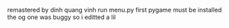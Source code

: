 remastered by dinh quang vinh
run menu.py first
pygame must be installed
the og one was buggy so i editted a lil
